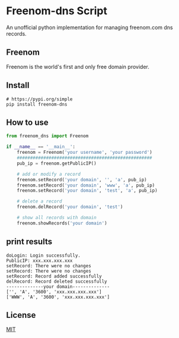 Freenom-dns Script
========================
An unofficial python implementation for managing freenom.com dns records.

## Freenom
Freenom is the world's first and only free domain provider.
## Install
```
# https://pypi.org/simple
pip install freenom-dns
```
## How to use
```python
from freenom_dns import Freenom

if __name__ == '__main__':
    freenom = Freenom('your username', 'your password')
    ###################################################
    pub_ip = freenom.getPublicIP()

    # add or modify a record
    freenom.setRecord('your domain', '', 'a', pub_ip)
    freenom.setRecord('your domain', 'www', 'a', pub_ip)
    freenom.setRecord('your domain', 'test', 'a', pub_ip)

    # delete a record
    freenom.delRecord('your domain', 'test')

    # show all records with domain
    freenom.showRecords('your domain')
```
## print results
```
doLogin: Login successfully.
PublicIP: xxx.xxx.xxx.xxx
setRecord: There were no changes
setRecord: There were no changes
setRecord: Record added successfully
delRecord: Record deleted successfully
--------------your domain--------------
['', 'A', '3600', 'xxx.xxx.xxx.xxx']
['WWW', 'A', '3600', 'xxx.xxx.xxx.xxx']
```
## License
[MIT](https://github.com/PunkLee2py/freenom-dns/blob/master/LICENSE)